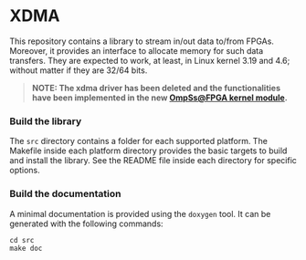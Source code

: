 # XDMA

This repository contains a library to stream in/out data to/from FPGAs.
Moreover, it provides an interface to allocate memory for such data transfers.
They are expected to work, at least, in Linux kernel 3.19 and 4.6; without matter if they are 32/64 bits.

> **NOTE: The xdma driver has been deleted and the functionalities have been implemented in the new [OmpSs@FPGA kernel module](https://pm.bsc.es/gitlab/ompss-at-fpga/ompss-at-fpga-kernel-module).**

### Build the library

The `src` directory contains a folder for each supported platform.
The Makefile inside each platform directory provides the basic targets to build and install the library.
See the README file inside each directory for specific options.

### Build the documentation

A minimal documentation is provided using the `doxygen` tool.
It can be generated with the following commands:

```
cd src
make doc
```
